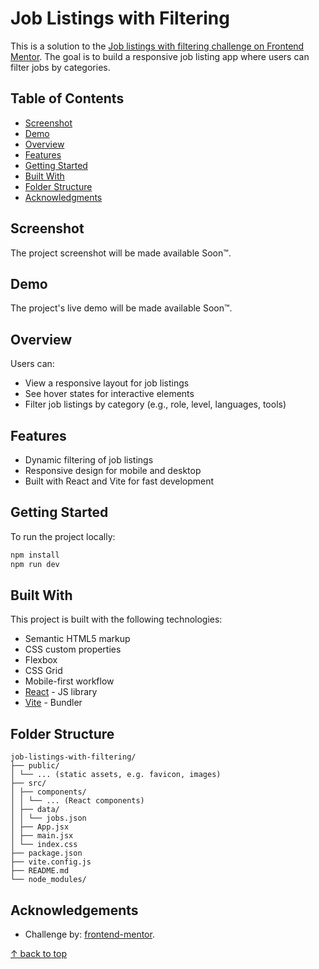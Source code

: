 # Job Listings with Filtering

This is a solution to the [Job listings with filtering challenge on Frontend Mentor](https://www.frontendmentor.io/challenges/job-listings-with-filtering-ivstIPCt). The goal is to build a responsive job listing app where users can filter jobs by categories.

## Table of Contents

- [Screenshot](#screenshot)
- [Demo](#demo)
- [Overview](#overview)
- [Features](#features)
- [Getting Started](#getting-started)
- [Built With](#built-with)
- [Folder Structure](#folder-structure)
- [Acknowledgments](#acknowledgements)

## Screenshot

The project screenshot will be made available Soon™.

## Demo

The project's live demo will be made available Soon™.

## Overview

Users can:

- View a responsive layout for job listings
- See hover states for interactive elements
- Filter job listings by category (e.g., role, level, languages, tools)

## Features

- Dynamic filtering of job listings
- Responsive design for mobile and desktop
- Built with React and Vite for fast development

## Getting Started

To run the project locally:

```sh
npm install
npm run dev
```

## Built With

This project is built with the following technologies:

- Semantic HTML5 markup
- CSS custom properties
- Flexbox
- CSS Grid
- Mobile-first workflow
- [React](https://reactjs.org/) - JS library
- [Vite](https://vite.dev/) - Bundler

## Folder Structure

```text
job-listings-with-filtering/
├── public/
│ └── ... (static assets, e.g. favicon, images)
├── src/
│ ├── components/
│ │ └── ... (React components)
│ ├── data/
│ │ └── jobs.json
│ ├── App.jsx
│ ├── main.jsx
│ └── index.css
├── package.json
├── vite.config.js
├── README.md
└── node_modules/
```

## Acknowledgements

- Challenge by: [frontend-mentor](https://www.frontendmentor.io/).

[↑ back to top](#job-listings-with-filtering)
